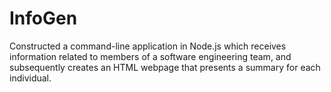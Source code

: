 # InfoGen
Constructed a command-line application in Node.js which receives information related to members of a software engineering team, and subsequently creates an HTML webpage that presents a summary for each individual.